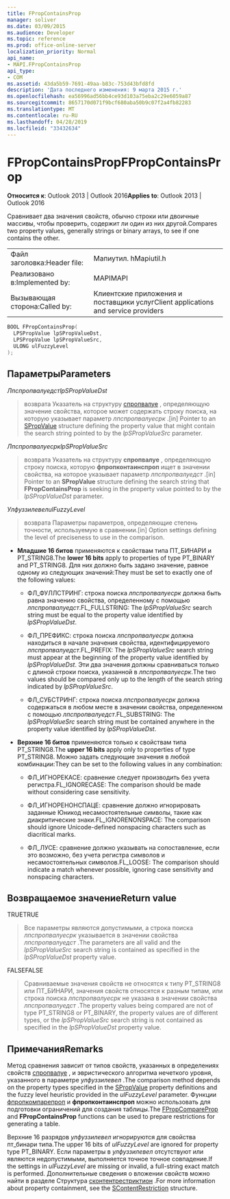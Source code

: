 ```yaml
---
title: FPropContainsProp
manager: soliver
ms.date: 03/09/2015
ms.audience: Developer
ms.topic: reference
ms.prod: office-online-server
localization_priority: Normal
api_name:
- MAPI.FPropContainsProp
api_type:
- COM
ms.assetid: 43da5b59-7691-49aa-b83c-753d43bfd8fd
description: 'Дата последнего изменения: 9 марта 2015 г.'
ms.openlocfilehash: ea56996ad56bb4ce93d103a75eba2c29e6059a87
ms.sourcegitcommit: 8657170d071f9bcf680aba50b9c07f2a4fb82283
ms.translationtype: MT
ms.contentlocale: ru-RU
ms.lasthandoff: 04/28/2019
ms.locfileid: "33432634"
---
```

# <a name="fpropcontainsprop"></a><span data-ttu-id="2cc95-103">FPropContainsProp</span><span class="sxs-lookup"><span data-stu-id="2cc95-103">FPropContainsProp</span></span>

<span data-ttu-id="2cc95-104">**Относится к**: Outlook 2013 | Outlook 2016</span><span class="sxs-lookup"><span data-stu-id="2cc95-104">**Applies to**: Outlook 2013 | Outlook 2016</span></span> 
  
<span data-ttu-id="2cc95-105">Сравнивает два значения свойств, обычно строки или двоичные массивы, чтобы проверить, содержит ли один из них другой.</span><span class="sxs-lookup"><span data-stu-id="2cc95-105">Compares two property values, generally strings or binary arrays, to see if one contains the other.</span></span> 
  
|||
|:-----|:-----|
|<span data-ttu-id="2cc95-106">Файл заголовка:</span><span class="sxs-lookup"><span data-stu-id="2cc95-106">Header file:</span></span>  <br/> |<span data-ttu-id="2cc95-107">Мапиутил. h</span><span class="sxs-lookup"><span data-stu-id="2cc95-107">Mapiutil.h</span></span>  <br/> |
|<span data-ttu-id="2cc95-108">Реализовано в:</span><span class="sxs-lookup"><span data-stu-id="2cc95-108">Implemented by:</span></span>  <br/> |<span data-ttu-id="2cc95-109">MAPI</span><span class="sxs-lookup"><span data-stu-id="2cc95-109">MAPI</span></span>  <br/> |
|<span data-ttu-id="2cc95-110">Вызывающая сторона:</span><span class="sxs-lookup"><span data-stu-id="2cc95-110">Called by:</span></span>  <br/> |<span data-ttu-id="2cc95-111">Клиентские приложения и поставщики услуг</span><span class="sxs-lookup"><span data-stu-id="2cc95-111">Client applications and service providers</span></span>  <br/> |
   
```cpp
BOOL FPropContainsProp(
  LPSPropValue lpSPropValueDst,
  LPSPropValue lpSPropValueSrc,
  ULONG ulFuzzyLevel
);
```

## <a name="parameters"></a><span data-ttu-id="2cc95-112">Параметры</span><span class="sxs-lookup"><span data-stu-id="2cc95-112">Parameters</span></span>

<span data-ttu-id="2cc95-113">_Лпспропвалуедст_</span><span class="sxs-lookup"><span data-stu-id="2cc95-113">_lpSPropValueDst_</span></span>
  
> <span data-ttu-id="2cc95-114">возврата Указатель на структуру [спропвалуе](spropvalue.md) , определяющую значение свойства, которое может содержать строку поиска, на которую указывает параметр _лпспропвалуесрк_ .</span><span class="sxs-lookup"><span data-stu-id="2cc95-114">[in] Pointer to an [SPropValue](spropvalue.md) structure defining the property value that might contain the search string pointed to by the  _lpSPropValueSrc_ parameter.</span></span> 
    
<span data-ttu-id="2cc95-115">_Лпспропвалуесрк_</span><span class="sxs-lookup"><span data-stu-id="2cc95-115">_lpSPropValueSrc_</span></span>
  
> <span data-ttu-id="2cc95-116">возврата Указатель на структуру **спропвалуе** , определяющую строку поиска, которую **фпропконтаинспроп** ищет в значении свойства, на которое указывает параметр _лпспропвалуедст_ .</span><span class="sxs-lookup"><span data-stu-id="2cc95-116">[in] Pointer to an **SPropValue** structure defining the search string that **FPropContainsProp** is seeking in the property value pointed to by the  _lpSPropValueDst_ parameter.</span></span> 
    
<span data-ttu-id="2cc95-117">_Улфуззилевел_</span><span class="sxs-lookup"><span data-stu-id="2cc95-117">_ulFuzzyLevel_</span></span>
  
> <span data-ttu-id="2cc95-118">возврата Параметры параметров, определяющие степень точности, используемую в сравнении.</span><span class="sxs-lookup"><span data-stu-id="2cc95-118">[in] Option settings defining the level of preciseness to use in the comparison.</span></span> 

  - <span data-ttu-id="2cc95-119">**Младшие 16 битов** применяются к свойствам типа ПТ_БИНАРИ и PT_STRING8.</span><span class="sxs-lookup"><span data-stu-id="2cc95-119">The **lower 16 bits** apply to properties of type PT_BINARY and PT_STRING8.</span></span> <span data-ttu-id="2cc95-120">Для них должно быть задано значение, равное одному из следующих значений:</span><span class="sxs-lookup"><span data-stu-id="2cc95-120">They must be set to exactly one of the following values:</span></span>
      
    - <span data-ttu-id="2cc95-121">ФЛ_ФУЛЛСТРИНГ: строка поиска _лпспропвалуесрк_ должна быть равна значению свойства, определенному с помощью _лпспропвалуедст_.</span><span class="sxs-lookup"><span data-stu-id="2cc95-121">FL_FULLSTRING: The  _lpSPropValueSrc_ search string must be equal to the property value identified by  _lpSPropValueDst_.</span></span>
        
    - <span data-ttu-id="2cc95-122">ФЛ_ПРЕФИКС: строка поиска _лпспропвалуесрк_ должна находиться в начале значения свойства, идентифицируемого _лпспропвалуедст_.</span><span class="sxs-lookup"><span data-stu-id="2cc95-122">FL_PREFIX: The  _lpSPropValueSrc_ search string must appear at the beginning of the property value identified by  _lpSPropValueDst_.</span></span> <span data-ttu-id="2cc95-123">Эти два значения должны сравниваться только с длиной строки поиска, указанной в _лпспропвалуесрк_.</span><span class="sxs-lookup"><span data-stu-id="2cc95-123">The two values should be compared only up to the length of the search string indicated by  _lpSPropValueSrc_.</span></span> 
        
    - <span data-ttu-id="2cc95-124">ФЛ_СУБСТРИНГ: строка поиска _лпспропвалуесрк_ должна содержаться в любом месте в значении свойства, определенном с помощью _лпспропвалуедст_.</span><span class="sxs-lookup"><span data-stu-id="2cc95-124">FL_SUBSTRING: The  _lpSPropValueSrc_ search string must be contained anywhere in the property value identified by  _lpSPropValueDst_.</span></span> 
      
  - <span data-ttu-id="2cc95-125">**Верхние 16 битов** применяются только к свойствам типа PT_STRING8.</span><span class="sxs-lookup"><span data-stu-id="2cc95-125">The **upper 16 bits** apply only to properties of type PT_STRING8.</span></span> <span data-ttu-id="2cc95-126">Можно задать следующие значения в любой комбинации:</span><span class="sxs-lookup"><span data-stu-id="2cc95-126">They can be set to the following values in any combination:</span></span>
    
    - <span data-ttu-id="2cc95-127">ФЛ_ИГНОРЕКАСЕ: сравнение следует производить без учета регистра.</span><span class="sxs-lookup"><span data-stu-id="2cc95-127">FL_IGNORECASE: The comparison should be made without considering case sensitivity.</span></span> 
        
    - <span data-ttu-id="2cc95-128">ФЛ_ИГНОРЕНОНСПАЦЕ: сравнение должно игнорировать заданные Юникод несамостоятельные символы, такие как диакритические знаки.</span><span class="sxs-lookup"><span data-stu-id="2cc95-128">FL_IGNORENONSPACE: The comparison should ignore Unicode-defined nonspacing characters such as diacritical marks.</span></span> 
        
    - <span data-ttu-id="2cc95-129">ФЛ_ЛУСЕ: сравнение должно указывать на сопоставление, если это возможно, без учета регистра символов и несамостоятельных символов.</span><span class="sxs-lookup"><span data-stu-id="2cc95-129">FL_LOOSE: The comparison should indicate a match whenever possible, ignoring case sensitivity and nonspacing characters.</span></span>
    
## <a name="return-value"></a><span data-ttu-id="2cc95-130">Возвращаемое значение</span><span class="sxs-lookup"><span data-stu-id="2cc95-130">Return value</span></span>

<span data-ttu-id="2cc95-131">TRUE</span><span class="sxs-lookup"><span data-stu-id="2cc95-131">TRUE</span></span> 
  
> <span data-ttu-id="2cc95-132">Все параметры являются допустимыми, а строка поиска _лпспропвалуесрк_ указывается в значении свойства _лпспропвалуедст_ .</span><span class="sxs-lookup"><span data-stu-id="2cc95-132">The parameters are all valid and the  _lpSPropValueSrc_ search string is contained as specified in the  _lpSPropValueDst_ property value.</span></span> 
    
<span data-ttu-id="2cc95-133">FALSE</span><span class="sxs-lookup"><span data-stu-id="2cc95-133">FALSE</span></span> 
  
> <span data-ttu-id="2cc95-134">Сравниваемые значения свойств не относятся к типу PT_STRING8 или ПТ_БИНАРИ, значения свойств относятся к разным типам, или строка поиска _лпспропвалуесрк_ не указана в значении свойства _лпспропвалуедст_ .</span><span class="sxs-lookup"><span data-stu-id="2cc95-134">The property values being compared are not of type PT_STRING8 or PT_BINARY, the property values are of different types, or the  _lpSPropValueSrc_ search string is not contained as specified in the  _lpSPropValueDst_ property value.</span></span> 
    
## <a name="remarks"></a><span data-ttu-id="2cc95-135">Примечания</span><span class="sxs-lookup"><span data-stu-id="2cc95-135">Remarks</span></span>

<span data-ttu-id="2cc95-136">Метод сравнения зависит от типов свойств, указанных в определениях свойств [спропвалуе](spropvalue.md) , и эвристического алгоритма нечеткого уровня, указанного в параметре _улфуззилевел_ .</span><span class="sxs-lookup"><span data-stu-id="2cc95-136">The comparison method depends on the property types specified in the [SPropValue](spropvalue.md) property definitions and the fuzzy level heuristic provided in the  _ulFuzzyLevel_ parameter.</span></span> <span data-ttu-id="2cc95-137">Функции [фпропкомпарепроп](fpropcompareprop.md) и **фпропконтаинспроп** можно использовать для подготовки ограничений для создания таблицы.</span><span class="sxs-lookup"><span data-stu-id="2cc95-137">The [FPropCompareProp](fpropcompareprop.md) and **FPropContainsProp** functions can be used to prepare restrictions for generating a table.</span></span> 
  
<span data-ttu-id="2cc95-138">Верхние 16 разрядов _улфуззилевел_ игнорируются для свойства пт_бинари типа.</span><span class="sxs-lookup"><span data-stu-id="2cc95-138">The upper 16 bits of  _ulFuzzyLevel_ are ignored for property type PT_BINARY.</span></span> <span data-ttu-id="2cc95-139">Если параметры в _улфуззилевел_ отсутствуют или являются недопустимыми, выполняется точное точное совпадение.</span><span class="sxs-lookup"><span data-stu-id="2cc95-139">If the settings in  _ulFuzzyLevel_ are missing or invalid, a full-string exact match is performed.</span></span> <span data-ttu-id="2cc95-140">Дополнительные сведения о вложении свойств можно найти в разделе Структура [сконтентрестриктион](scontentrestriction.md) .</span><span class="sxs-lookup"><span data-stu-id="2cc95-140">For more information about property containment, see the [SContentRestriction](scontentrestriction.md) structure.</span></span> 
  

